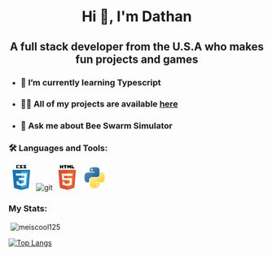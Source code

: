 <h1 align="center">Hi 👋, I'm Dathan</h1>
<h2 align="center">A full stack developer from the U.S.A who makes fun projects and games</h2>

- <h3>🌱 I’m currently learning Typescript</h3>

- <h3>👨‍💻 All of my projects are available <a href="https://github.com/Meiscool125?tab=repositories" target="_blank">here</a></h3>

- <h3>💬 Ask me about Bee Swarm Simulator</h3>

<h3 align="left">🛠️ Languages and Tools:</h3>
<p align="left"> 
<img src="https://raw.githubusercontent.com/devicons/devicon/master/icons/css3/css3-original-wordmark.svg" alt="css3" width="50" height="50"/> 
<img src="https://www.vectorlogo.zone/logos/git-scm/git-scm-icon.svg" alt="git" width="50" height="50"/> 
<img src="https://raw.githubusercontent.com/devicons/devicon/master/icons/html5/html5-original-wordmark.svg" alt="html5" width="50" height="50"/>
<img src="https://raw.githubusercontent.com/devicons/devicon/master/icons/python/python-original.svg" alt="python" width="50" height="50"/>
</p>


### My Stats:

<p>&nbsp;<img align="center" src="https://github-readme-stats.vercel.app/api?username=meiscool125&show_icons=true&locale=en&theme=dark" alt="meiscool125" /></p>

[![Top Langs](https://github-readme-stats.vercel.app/api/top-langs/?username=Meiscool125&layout=compact&theme=vision-friendly-dark&hide=TeX&lang_count=4)](https://github.com/Meiscool125/github-readme-stats)

